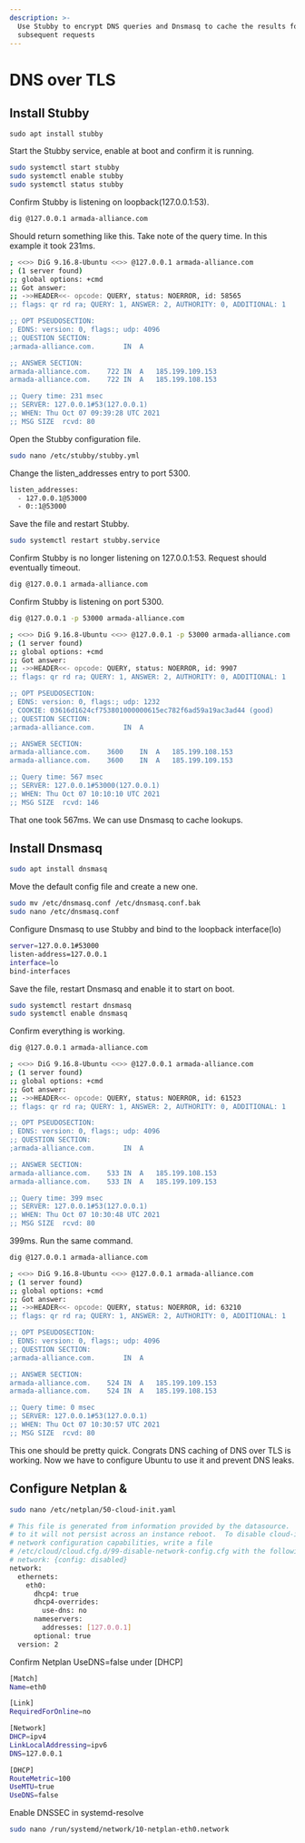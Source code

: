 ```yaml
---
description: >-
  Use Stubby to encrypt DNS queries and Dnsmasq to cache the results for
  subsequent requests
---
```


# DNS over TLS

## Install Stubby

```
sudo apt install stubby
```

Start the Stubby service, enable at boot and confirm it is running.

```bash
sudo systemctl start stubby
sudo systemctl enable stubby
sudo systemctl status stubby
```

Confirm Stubby is listening on loopback\(127.0.0.1:53\).

```bash
dig @127.0.0.1 armada-alliance.com
```

Should return something like this. Take note of the query time. In this example it took 231ms.

```bash
; <<>> DiG 9.16.8-Ubuntu <<>> @127.0.0.1 armada-alliance.com
; (1 server found)
;; global options: +cmd
;; Got answer:
;; ->>HEADER<<- opcode: QUERY, status: NOERROR, id: 58565
;; flags: qr rd ra; QUERY: 1, ANSWER: 2, AUTHORITY: 0, ADDITIONAL: 1

;; OPT PSEUDOSECTION:
; EDNS: version: 0, flags:; udp: 4096
;; QUESTION SECTION:
;armada-alliance.com.		IN	A

;; ANSWER SECTION:
armada-alliance.com.	722	IN	A	185.199.109.153
armada-alliance.com.	722	IN	A	185.199.108.153

;; Query time: 231 msec
;; SERVER: 127.0.0.1#53(127.0.0.1)
;; WHEN: Thu Oct 07 09:39:28 UTC 2021
;; MSG SIZE  rcvd: 80
```

Open the Stubby configuration file.

```bash
sudo nano /etc/stubby/stubby.yml
```

Change the listen\_addresses entry to port 5300.

```bash
listen_addresses:
  - 127.0.0.1@53000
  - 0::1@53000
```

Save the file and restart Stubby.

```bash
sudo systemctl restart stubby.service
```

Confirm Stubby is no longer listening on 127.0.0.1:53. Request should eventually timeout.

```bash
dig @127.0.0.1 armada-alliance.com
```

Confirm Stubby is listening on port 5300.

```bash
dig @127.0.0.1 -p 53000 armada-alliance.com
```

```bash
; <<>> DiG 9.16.8-Ubuntu <<>> @127.0.0.1 -p 53000 armada-alliance.com
; (1 server found)
;; global options: +cmd
;; Got answer:
;; ->>HEADER<<- opcode: QUERY, status: NOERROR, id: 9907
;; flags: qr rd ra; QUERY: 1, ANSWER: 2, AUTHORITY: 0, ADDITIONAL: 1

;; OPT PSEUDOSECTION:
; EDNS: version: 0, flags:; udp: 1232
; COOKIE: 03616d1624cf753801000000615ec782f6ad59a19ac3ad44 (good)
;; QUESTION SECTION:
;armada-alliance.com.		IN	A

;; ANSWER SECTION:
armada-alliance.com.	3600	IN	A	185.199.108.153
armada-alliance.com.	3600	IN	A	185.199.109.153

;; Query time: 567 msec
;; SERVER: 127.0.0.1#53000(127.0.0.1)
;; WHEN: Thu Oct 07 10:10:10 UTC 2021
;; MSG SIZE  rcvd: 146
```

That one took 567ms. We can use Dnsmasq to cache lookups.

## Install Dnsmasq

```bash
sudo apt install dnsmasq
```

Move the default config file and create a new one.

```bash
sudo mv /etc/dnsmasq.conf /etc/dnsmasq.conf.bak
sudo nano /etc/dnsmasq.conf
```

Configure Dnsmasq to use Stubby and bind to the loopback interface\(lo\)

```bash
server=127.0.0.1#53000
listen-address=127.0.0.1
interface=lo
bind-interfaces
```

Save the file, restart Dnsmasq and enable it to start on boot.

```bash
sudo systemctl restart dnsmasq
sudo systemctl enable dnsmasq
```

Confirm everything is working.

```bash
dig @127.0.0.1 armada-alliance.com
```

```bash
; <<>> DiG 9.16.8-Ubuntu <<>> @127.0.0.1 armada-alliance.com
; (1 server found)
;; global options: +cmd
;; Got answer:
;; ->>HEADER<<- opcode: QUERY, status: NOERROR, id: 61523
;; flags: qr rd ra; QUERY: 1, ANSWER: 2, AUTHORITY: 0, ADDITIONAL: 1

;; OPT PSEUDOSECTION:
; EDNS: version: 0, flags:; udp: 4096
;; QUESTION SECTION:
;armada-alliance.com.		IN	A

;; ANSWER SECTION:
armada-alliance.com.	533	IN	A	185.199.108.153
armada-alliance.com.	533	IN	A	185.199.109.153

;; Query time: 399 msec
;; SERVER: 127.0.0.1#53(127.0.0.1)
;; WHEN: Thu Oct 07 10:30:48 UTC 2021
;; MSG SIZE  rcvd: 80
```

399ms. Run the same command.

```bash
dig @127.0.0.1 armada-alliance.com
```

```bash
; <<>> DiG 9.16.8-Ubuntu <<>> @127.0.0.1 armada-alliance.com
; (1 server found)
;; global options: +cmd
;; Got answer:
;; ->>HEADER<<- opcode: QUERY, status: NOERROR, id: 63210
;; flags: qr rd ra; QUERY: 1, ANSWER: 2, AUTHORITY: 0, ADDITIONAL: 1

;; OPT PSEUDOSECTION:
; EDNS: version: 0, flags:; udp: 4096
;; QUESTION SECTION:
;armada-alliance.com.		IN	A

;; ANSWER SECTION:
armada-alliance.com.	524	IN	A	185.199.109.153
armada-alliance.com.	524	IN	A	185.199.108.153

;; Query time: 0 msec
;; SERVER: 127.0.0.1#53(127.0.0.1)
;; WHEN: Thu Oct 07 10:30:57 UTC 2021
;; MSG SIZE  rcvd: 80
```

This one should be pretty quick. Congrats DNS caching of DNS over TLS is working. Now we have to configure Ubuntu to use it and prevent DNS leaks.

## Configure Netplan & 

```bash
sudo nano /etc/netplan/50-cloud-init.yaml
```

```bash
# This file is generated from information provided by the datasource.  Changes
# to it will not persist across an instance reboot.  To disable cloud-init's
# network configuration capabilities, write a file
# /etc/cloud/cloud.cfg.d/99-disable-network-config.cfg with the following:
# network: {config: disabled}
network:
  ethernets:
    eth0:
      dhcp4: true
      dhcp4-overrides:
        use-dns: no
      nameservers:
        addresses: [127.0.0.1]
      optional: true
  version: 2
```

Confirm Netplan UseDNS=false under \[DHCP\]

```bash
[Match]
Name=eth0

[Link]
RequiredForOnline=no

[Network]
DHCP=ipv4
LinkLocalAddressing=ipv6
DNS=127.0.0.1

[DHCP]
RouteMetric=100
UseMTU=true
UseDNS=false
```

Enable DNSSEC in systemd-resolve

```bash
sudo nano /run/systemd/network/10-netplan-eth0.network
```

